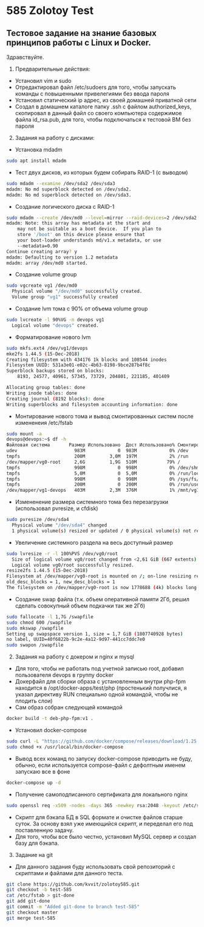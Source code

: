# 585 Zolotoy Test
## Тестовое задание на знание базовых принципов работы с Linux и Docker.
Здравствуйте.
1. Предварительные действия:
- Установил vim и sudo
- Отредактировал файл /etc/sudoers для того, чтобы запускать команды с повышенными привелегиями без ввода пароля
- Установил статический ip адрес, из своей домашней приватной сети
- Создал в домашнем каталоге папку .ssh с файлом authorized_keys, скопировал в данный файл со своего компьютера содержимое файла id_rsa.pub, для того, чтобы подключаться к тестовой ВМ без пароля
2. Задания на работу с дисками:
- Установка mdadm
```bash
sudo apt install mdadm
```
- Тест двух дисков, из которых будем собирать RAID-1 (с выводом)
```bash
sudo mdadm --examine /dev/sda2 /dev/sda3
mdadm: No md superblock detected on /dev/sda2.
mdadm: No md superblock detected on /dev/sda3.
```
- Создание логического диска с RAID-1
```bash
sudo mdadm --create /dev/md0 --level=mirror --raid-devices=2 /dev/sda2 /dev/sda3
mdadm: Note: this array has metadata at the start and
    may not be suitable as a boot device.  If you plan to
    store '/boot' on this device please ensure that
    your boot-loader understands md/v1.x metadata, or use
    --metadata=0.90
Continue creating array? y
mdadm: Defaulting to version 1.2 metadata
mdadm: array /dev/md0 started.
```
- Создание volume group
```bash
sudo vgcreate vg1 /dev/md0
  Physical volume "/dev/md0" successfully created.
  Volume group "vg1" successfully created
```
- Создание lvm тома с 90% от объема volume group
```bash
sudo lvcreate -l 90%VG -n devops vg1
  Logical volume "devops" created.
```
- Форматирование нового lvm
```bash
sudo mkfs.ext4 /dev/vg1/devops 
mke2fs 1.44.5 (15-Dec-2018)
Creating filesystem with 434176 1k blocks and 108544 inodes
Filesystem UUID: 531a3e01-e02c-4b63-8198-9bce287b4f8c
Superblock backups stored on blocks: 
	8193, 24577, 40961, 57345, 73729, 204801, 221185, 401409

Allocating group tables: done                            
Writing inode tables: done                            
Creating journal (8192 blocks): done
Writing superblocks and filesystem accounting information: done
```
- Монтирование нового тома и вывод смонтированных систем после измененеия /etc/fstab
```bash
sudo mount -a
devops@devops:~$ df -h
Файловая система       Размер Использовано  Дост Использовано% Cмонтировано в
udev                     983M            0  983M            0% /dev
tmpfs                    200M         3,0M  197M            2% /run
/dev/mapper/vg0-root     2,6G         1,9G  510M           79% /
tmpfs                    998M            0  998M            0% /dev/shm
tmpfs                    5,0M            0  5,0M            0% /run/lock
tmpfs                    998M            0  998M            0% /sys/fs/cgroup
tmpfs                    200M            0  200M            0% /run/user/1000
/dev/mapper/vg1-devops   403M         2,3M  376M            1% /mnt/vg1/devops
```
- Измененение размера системного тома без перезагрузки (использовал pvresize, и cfdisk)
```bash
sudo pvresize /dev/sda4
  Physical volume "/dev/sda4" changed
  1 physical volume(s) resized or updated / 0 physical volume(s) not resized
```
- Увеличение системного раздела на весь доступный размер
```bash
sudo lvresize -r -l 100%PVS /dev/vg0/root
  Size of logical volume vg0/root changed from <2,61 GiB (667 extents) to <6,79 GiB (1737 extents).
  Logical volume vg0/root successfully resized.
resize2fs 1.44.5 (15-Dec-2018)
Filesystem at /dev/mapper/vg0-root is mounted on /; on-line resizing required
old_desc_blocks = 1, new_desc_blocks = 1
The filesystem on /dev/mapper/vg0-root is now 1778688 (4k) blocks long.
```
- Создание swap файла (т.к. объем оперативной памяти 2Гб, решил сделать совокупный объем подкачки так же 2Гб)
```bash 
sudo fallocate -l 1,7G /swapfile
sudo chmod 600 /swapfile
sudo mkswap /swapfile
Setting up swapspace version 1, size = 1,7 GiB (1807740928 bytes)
no label, UUID=40f6822b-9c2e-4a12-9d97-441cc7ddc7e0
sudo swapon /swapfile
```
2. Задания на работу с докером и nginx и mysql
- Для того, чтобы не работать под учетной записью root, добавил пользователя devops в группу docker
- Докерфайл для сборки образа с установленным внутри php-fpm находится в /opt/docker-apps/test/php (простенький получлися, я указал директиву RUN специально одной командой, чтобы не плодить слои)
- Сам образ собран следующей командой
```bash
docker build -t deb-php-fpm:v1 .
```
- Установил docker-compose
```bash
sudo curl -L "https://github.com/docker/compose/releases/download/1.25.4/docker-compose-$(uname -s)-$(uname -m)" -o /usr/local/bin/docker-compose
sudo chmod +x /usr/local/bin/docker-compose
```
- Вывод всех команд по запуску docker-compose приводить не буду, обычно, если используется compose-файл с дефолтным именем запускаю все в фоне
```bash
docker-compose up -d
```
- Получение самоподписанного сертификата для локального nginx
```bash
sudo openssl req -x509 -nodes -days 365 -newkey rsa:2048 -keyout /etc/ssl/private/nginx-selfsigned.key -out /etc/ssl/certs/nginx-selfsigned.crt
```
- Скрипт для бэкапа БД в SQL формате и очистке файлов старше суток. За основу взял уже имеющийся скрипт, и переделал его под поставленную задачу. 
- Для того, чтобы все было честно, установил MySQL сервер и создал базу для бэкапа.

3. Задание на git
- Для данного задания буду использовать свой репозиторий с скриптами и файлами для данного теста.
```bash
git clone https://github.com/kvvit/zolotoy585.git
git checkout -b test-585
cat /etc/fstab > git-done
git add git-done
git commit -m "Added git-done to branch test-585"
git checkout master
git merge test-585
```

